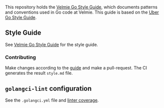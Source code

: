 This repository holds the [Velmie Go Style Guide](style.md), which documents
patterns and conventions used in Go code at Velmie. This guide is based on the [Uber Go Style Guide](https://github.com/uber-go/guide).

## Style Guide

See [Velmie Go Style Guide](style.md) for the style guide.

### Contributing

Make changes according to the [guide](CONTRIBUTING.md) and make a pull-request. The CI generates the result `style.md` file.

## `golangci-lint` configuration

See the `.golangci.yml` file and [linter coverage](LINTER.md).
